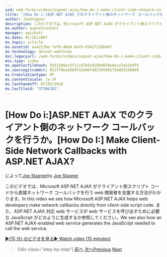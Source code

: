 ```yaml
---
uid: web-forms/videos/aspnet-ajax/how-do-i-make-client-side-network-callbacks-with-aspnet-ajax
title: '[How Do i:]ASP.NET AJAX でのクライアント側のネットワーク コールバックを行うか。 | Microsoft Docs'
author: JoeStagner
description: このビデオでは、Microsoft ASP.NET AJAX がクライアント側スクリプト コードから直接ネットワーク コールバックを行う web 開発者を支援する方法がわかります。 ASP.NET の方法も参照しています.
ms.author: aspnetcontent
manager: wpickett
ms.date: 01/26/2007
ms.topic: article
ms.assetid: ea4211be-faf9-40a0-8a7b-63427218b947
ms.technology: dotnet-webforms
msc.legacyurl: /web-forms/videos/aspnet-ajax/how-do-i-make-client-side-network-callbacks-with-aspnet-ajax
msc.type: video
ms.openlocfilehash: 9351208ac5f1cc67b91028b8070e6eca7e52bdfd
ms.sourcegitcommit: 953ff9ea4369f154d6fd0239599279ddd3280009
ms.translationtype: MT
ms.contentlocale: ja-JP
ms.lasthandoff: 07/03/2018
ms.locfileid: "37386382"
---
```

<a name="how-do-i-make-client-side-network-callbacks-with-aspnet-ajax"></a><span data-ttu-id="46e1e-105">[How Do i:]ASP.NET AJAX でのクライアント側のネットワーク コールバックを行うか。</span><span class="sxs-lookup"><span data-stu-id="46e1e-105">[How Do I:] Make Client-Side Network Callbacks with ASP.NET AJAX?</span></span>
====================
<span data-ttu-id="46e1e-106">によって[Joe Stagner](https://github.com/JoeStagner)</span><span class="sxs-lookup"><span data-stu-id="46e1e-106">by [Joe Stagner](https://github.com/JoeStagner)</span></span>

<span data-ttu-id="46e1e-107">このビデオでは、Microsoft ASP.NET AJAX がクライアント側スクリプト コードから直接ネットワーク コールバックを行う web 開発者を支援する方法がわかります。</span><span class="sxs-lookup"><span data-stu-id="46e1e-107">In this video we see how Microsoft ASP.NET AJAX helps web developers make network callbacks directly from client-side script code.</span></span> <span data-ttu-id="46e1e-108">また、ASP.NET AJAX 対応 web サービスが web サービスを呼び出すために必要な JavaScript がどのように生成するか参照してください。</span><span class="sxs-lookup"><span data-stu-id="46e1e-108">We see also how an ASP.NET AJAX-enabled web service generates the JavaScript needed to call the web service.</span></span>

[<span data-ttu-id="46e1e-109">&#9654;(15 分) のビデオを見る</span><span class="sxs-lookup"><span data-stu-id="46e1e-109">&#9654; Watch video (15 minutes)</span></span>](https://channel9.msdn.com/Blogs/ASP-NET-Site-Videos/how-do-i-make-client-side-network-callbacks-with-aspnet-ajax)

> [!div class="step-by-step"]
> <span data-ttu-id="46e1e-110">[前へ](how-do-i-implement-dynamic-partial-page-updates-with-aspnet-ajax.md)
> [次へ](how-do-i-add-aspnet-ajax-features-to-an-existing-web-application.md)</span><span class="sxs-lookup"><span data-stu-id="46e1e-110">[Previous](how-do-i-implement-dynamic-partial-page-updates-with-aspnet-ajax.md)
[Next](how-do-i-add-aspnet-ajax-features-to-an-existing-web-application.md)</span></span>
